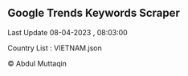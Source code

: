 

## Google Trends Keywords Scraper 
 
Last Update 08-04-2023 , 08:03:00

Country List :
VIETNAM.json



© Abdul Muttaqin 

